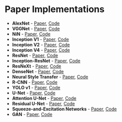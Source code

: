 # Paper Implementations

- **AlexNet** - [Paper](https://proceedings.neurips.cc/paper_files/paper/2012/file/c399862d3b9d6b76c8436e924a68c45b-Paper.pdf), [Code](./alexnet/alexnet.py)
- **VGGNet** - [Paper](https://arxiv.org/abs/1409.1556), [Code](./vggnet/vggnet.py)
- **NiN** - [Paper](https://arxiv.org/abs/1312.4400), [Code](./nin/nin.py)
- **Inception V1** - [Paper](https://arxiv.org/abs/1409.4842), [Code](./inception/v1.py)
- **Inception V2** - [Paper](https://arxiv.org/abs/1502.03167v3), [Code](./inception/v2.py)
- **Inception V4** - [Paper](https://arxiv.org/abs/1602.07261), [Code](./inception/v4.py)
- **ResNet** - [Paper](https://arxiv.org/abs/1512.03385), [Code](./resnet/resnet.py)
- **Inception-ResNet** - [Paper](https://arxiv.org/abs/1602.07261), [Code](./inception/inception-resnet.py)
- **ResNeXt** - [Paper](https://arxiv.org/abs/1611.05431), [Code](./resnext/resnext.py)
- **DenseNet** - [Paper](https://arxiv.org/abs/1608.06993), [Code](./densenet/densenet.py)
- **Neural Style Transfer** - [Paper](https://arxiv.org/abs/1508.06576), [Code](./nst/nst.py)
- **R-CNN** - [Paper](https://arxiv.org/abs/1311.2524), [Code](./rcnn/main.py)
- **YOLO v1** - [Paper](https://arxiv.org/abs/1506.02640), [Code](./yolo)
- **U-Net** - [Paper](https://arxiv.org/abs/1505.04597), [Code](./unet/models/unet.py)
- **Attention U-Net** - [Paper](https://arxiv.org/abs/1804.03999), [Code](./unet/models/attention_unet.py)
- **Residual U-Net** - [Paper](https://arxiv.org/abs/1711.10684), [Code](https://github.com/0xMukesh/MoNuSeg-Net/blob/main/src/models/unet.py)
- **Squeeze-and-Excitation Networks** - [Paper](https://arxiv.org/abs/1709.01507v4), [Code](https://github.com/0xMukesh/MoNuSeg-Net/blob/main/src/models/unet.py)
- **GAN** - [Paper](https://arxiv.org/pdf/1406.2661), [Code]()
